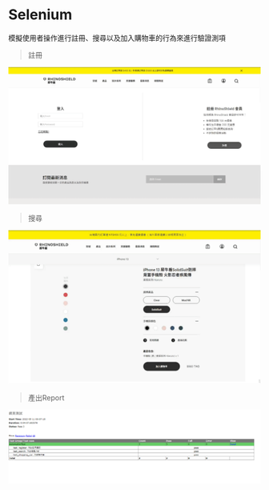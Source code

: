 ﻿# Selenium
模擬使用者操作進行註冊、搜尋以及加入購物車的行為來進行驗證測項
> 註冊
<img src='https://github.com/jasontseng19/Selenium/blob/master/test_register.gif' width='560'>

> 搜尋
<img src='https://github.com/jasontseng19/Selenium/blob/master/test_search.gif' width='560'>

> 產出Report
<img src='https://github.com/jasontseng19/Selenium/blob/master/Report.png' width='560'>
